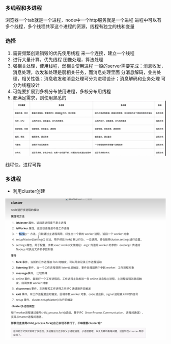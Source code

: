 ### 多线程和多进程
浏览器一个tab就是一个进程，node中一个http服务就是一个进程
进程中可以有多个线程，多个线程共享这个进程的资源，线程有独立的栈和变量
### 选择
1. 需要频繁创建销毁的优先使用线程
来一个连接，建立一个线程
2. 进行大量计算，优先线程
图像处理，算法处理
3. 强相关处理，使用线程，弱相关使用进程
一般的server需要完成：消息收发，消息处理，收发和处理是弱相关任务，而消息处理里面
分消息解码，业务处理，相关性强；消息收发和消息处理可分为进程设计；消息解码和业务处理
可分为线程设计
4. 可能要扩展到多机分布使用进程，多核分布用线程
5. 都满足需求，则使用熟悉的
![alt text](image.png)

线程快，进程可靠

### 多进程
+ 利用cluster创建

![alt text](image-1.png)
